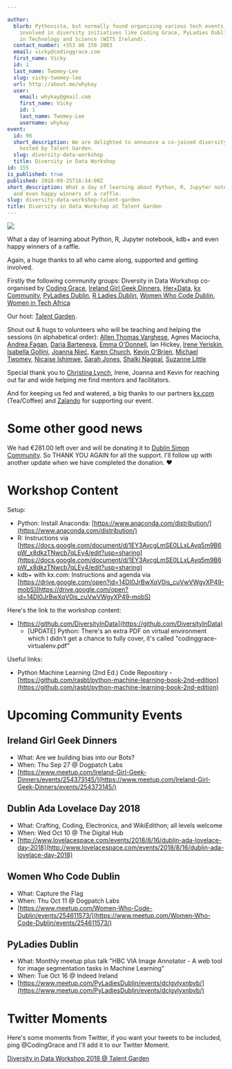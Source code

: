 ```yaml
---

author:
  blurb: Pythonista, but normally found organising various tech events, and now heavily
    involved in diversity initiatives like Coding Grace, PyLadies Dublin, and Women
    in Technology and Science (WITS Ireland).
  contact_number: +353 86 150 2003
  email: vicky@codinggrace.com
  first_name: Vicky
  id: 1
  last_name: Twomey-Lee
  slug: vicky-twomey-lee
  url: http://about.me/whykay
  user:
    email: whykay@gmail.com
    first_name: Vicky
    id: 1
    last_name: Twomey-Lee
    username: whykay
event:
  id: 96
  short_description: We are delighted to announce a co-joined diversity in data workshop
    hosted by Talent Garden.
  slug: diversity-data-workshop
  title: Diversity in Data Workshop
id: 155
is_published: true
published: 2018-09-25T16:34:00Z
short_description: What a day of learning about Python, R, Jupyter notebook, kdb+
  and even happy winners of a raffle.
slug: diversity-data-workshop-talent-garden
title: Diversity in Data Workshop at Talent Garden
---
```


<img src="https://s3-eu-west-1.amazonaws.com/static-codinggrace/writeups/2018/Diversity+in+Tech+Data+workshop+Thank+You.png" class="img-responsive img-thumbnail"/>

What a day of learning about Python, R, Jupyter notebook, kdb+ and even happy winners of a raffle.

Again, a huge thanks to all who came along, supported and getting involved. 

Firstly the following community groups: Diversity in Data Workshop co-organised by [Coding Grace](https://codinggrace.com), [Ireland Girl Geek Dinners](https://www.meetup.com/Ireland-Girl-Geek-Dinners/), [Her+Data](https://www.meetup.com/HER-Data/), [kx Community](https://kx.com), [PyLadies Dublin](http://dublin.pyladies.com), [R Ladies Dublin](https://www.meetup.com/R-Ladies-Dublin/), [Women Who Code Dublin](https://www.meetup.com/Women-Who-Code-Dublin/), [Women in Tech Africa](http://www.womenintechafrica.com/locations/dublin-ireland/)

Our host: [Talent Garden](https://talentgarden.org/uk/campus/dublin/).

Shout out & hugs to volunteers who will be teaching and helping the sessions (in alphabetical order): 
[Allen Thomas Varghese](https://twitter.com/allentv4u), Agnes Maciocha, [Andrea Fagan](https://twitter.com/andreafagan1), [Daria Barteneva](https://www.linkedin.com/in/dariab/), [Emma O'Donnell](https://www.linkedin.com/in/emma-o-donnell-72394398), Ian Hickey, [Irene Yeriskin](https://twitter.com/rene_iy), [Isabella Gollini](https://sites.google.com/site/isabellagollini/), [Joanna Nieć](https://twitter.com/joannaniec), [Karen Church](https://twitter.com/karenchurch), [Kevin O'Brien](https://twitter.com/kobriendublin), [Michael Twomey](https://twitter.com/micktwomey), [Nicaise Ishimwe](https://twitter.com/nicaisei), [Sarah Jones](https://www.linkedin.com/in/sarah-jones-185a42bb), [Shalki Nagpal](https://twitter.com/shalkinagpal), [Suzanne Little](https://twitter.com/suz_research)

Special thank you to [Christina Lynch](https://twitter.com/xtinalynch), Irene, Joanna and Kevin for reaching out far and wide helping me find mentors and facilitators. 

And for keeping us fed and watered, a big thanks to our partners [kx.com](https://kx.com/) (Tea/Coffee) and [Zalando](https://www.zalando.ie/) for supporting our event.

# Some other good news

We had €281.00 left over and will be donating it to [Dublin Simon Community](https://www.dubsimon.ie/). So THANK YOU AGAIN for all the support. I'll follow up with another update when we have completed the donation. ❤️

# Workshop Content

Setup:

* Python: Install Anaconda: [https://www.anaconda.com/distribution/](https://www.anaconda.com/distribution/)
* R: Instructions via [https://docs.google.com/document/d/1EY3AvcgLmSE0LLxLAyq5m9B6pW_x8dkzTNwcb7qLEy4/edit?usp=sharing](https://docs.google.com/document/d/1EY3AvcgLmSE0LLxLAyq5m9B6pW_x8dkzTNwcb7qLEy4/edit?usp=sharing)
* kdb+ with kx.com: Instructions and agenda via [https://drive.google.com/open?id=14DI0JrBwXqV0is_cuVwVWgyXP49-mobS](https://drive.google.com/open?id=14DI0JrBwXqV0is_cuVwVWgyXP49-mobS)

Here's the link to the workshop content: 

* [https://github.com/DiversityInData](https://github.com/DiversityInData)
    * [UPDATE] Python: There's an extra PDF on virtual environment which I didn't get a chance to fully cover, it's called "codinggrace-virtualenv.pdf"

Useful links:

* Python Machine Learning (2nd Ed.) Code Repository - [https://github.com/rasbt/python-machine-learning-book-2nd-edition](https://github.com/rasbt/python-machine-learning-book-2nd-edition)

# Upcoming Community Events
## Ireland Girl Geek Dinners
* What: Are we building bias into our Bots?
* When: Thu Sep 27 @ Dogpatch Labs
* [https://www.meetup.com/Ireland-Girl-Geek-Dinners/events/254373145/](https://www.meetup.com/Ireland-Girl-Geek-Dinners/events/254373145/)

## Dublin Ada Lovelace Day 2018
* What: Crafting, Coding, Electronics, and WikiEdithon; all levels welcome
* When: Wed Oct 10 @ The Digital Hub
* [http://www.lovelacespace.com/events/2018/8/16/dublin-ada-lovelace-day-2018](http://www.lovelacespace.com/events/2018/8/16/dublin-ada-lovelace-day-2018)

## Women Who Code Dublin
* What: Capture the Flag
* When: Thu Oct 11 @ Dogpatch Labs
* [https://www.meetup.com/Women-Who-Code-Dublin/events/254611573/](https://www.meetup.com/Women-Who-Code-Dublin/events/254611573/)

## PyLadies Dublin
* What: Monthly meetup plus talk "HBC VIA Image Annotator - A web tool for image segmentation tasks in Machine Learning"
* When: Tue Oct 16 @ Indeed Ireland
* [https://www.meetup.com/PyLadiesDublin/events/dclgvlyxnbvb/](https://www.meetup.com/PyLadiesDublin/events/dclgvlyxnbvb/)

# Twitter Moments

Here's some moments from Twitter, if you want your tweets to be included, ping @CodingGrace and I'll add it to our Twitter Moment.

<a class="twitter-moment" href="https://twitter.com/i/moments/1044608758842839040?ref_src=twsrc%5Etfw">Diversity in Data Workshop 2018 @ Talent Garden</a> <script async src="https://platform.twitter.com/widgets.js" charset="utf-8"></script> 
